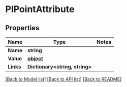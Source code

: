 # PIPointAttribute

## Properties
Name | Type | Notes
------------ | ------------- | -------------
**Name** | **string**
**Value** | **[**object**](../Model/Object.md)**
**Links** | **Dictionary<string, string>**

[[Back to Model list]](../../README.md#documentation-for-models) [[Back to API list]](../../README.md#documentation-for-api-endpoints) [[Back to README]](../../README.md)
